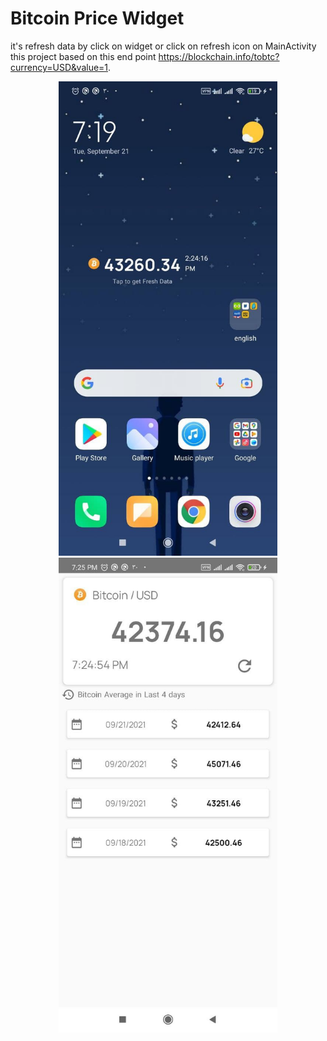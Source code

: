 # Bitcoin Price Widget 
it's refresh data by click on widget or click on refresh icon on MainActivity         
this project based on this end point https://blockchain.info/tobtc?currency=USD&value=1. 
<p align="center">
  <img  src ="photo_2021-09-21_19-25-22.jpg" width="350" >
  <img  src ="photo_2021-09-21_19-25-23.jpg" width="350" >
</p>

